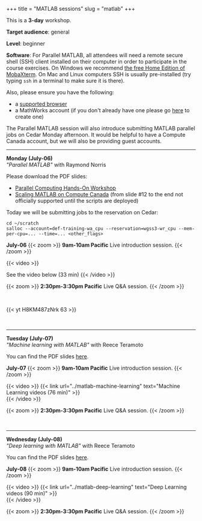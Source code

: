 +++
title = "MATLAB sessions"
slug = "matlab"
+++

This is a **3-day** workshop.

<!-- **Course plan**: -->

**Target audience**: general  

**Level**: beginner

<!-- **Prerequisites**:  -->

**Software**: For Parallel MATLAB, all attendees will need a remote secure shell (SSH) client installed
on their computer in order to participate in the course exercises. On Windows we recommend
[the free Home Edition of MobaXterm](https://mobaxterm.mobatek.net/download.html). On Mac and Linux
computers SSH is usually pre-installed (try typing `ssh` in a terminal to make sure it is there).

Also, please ensure you have the following:

- a [supported browser](https://www.mathworks.com/support/requirements/browser-requirements.html)
- a MathWorks account (if you don't already have one please go [here](https://www.mathworks.com/login)
  to create one)

The Parallel MATLAB session will also introduce submitting MATLAB parallel jobs on Cedar Monday
afternoon. It would be helpful to have a Compute Canada account, but we will also be providing guest
accounts.

<!-- We have some short videos for each of the session, that will be posted shortly. They can be watched -->
<!-- before or during the sessions. At the start of each morning session we will walk folks through logging -->
<!-- into MATLAB as well as downloading the day's workshop material. The afternoon will be spent answering -->
<!-- questions/demos. -->

---

**Monday (July-06)**  
*"Parallel MATLAB"* with Raymond Norris
<!-- will need guest accounts on Cedar + reservation for this session -->

Please download the PDF slides:
* [Parallel Computing Hands-On Workshop](/slides/matlabParallelComputing.pdf)
* [Scaling MATLAB on Compute Canada](/slides/matlabOnComputeCanada.pdf) (from slide #12 to the end not officially
  supported until the scripts are deployed)

Today we will be submitting jobs to the reservation on Cedar:

```
cd ~/scratch
salloc --account=def-training-wa_cpu --reservation=wgss3-wr_cpu --mem-per-cpu=... --time=... <other_flags>
```

**July-06**
{{< zoom >}}
<b>9am-10am Pacific</b>
Live introduction session.
{{< /zoom >}}

{{< video >}}
<!-- {{< link url="../bash/bash-02-filesystem" text="Navigating the filesystem (9 min)" >}}<br> -->
See the video below (33 min)
{{< /video >}}<br>

{{< zoom >}}
<b>2:30pm-3:30pm Pacific</b>
Live Q&A session.
{{< /zoom >}}

&nbsp;<br>

{{< yt H8KM487zNrk 63 >}}

&nbsp;<br>

---

**Tuesday (July-07)**  
*"Machine learning with MATLAB"* with Reece Teramoto

You can find the PDF slides [here](/slides/matlabMachineLearning.pdf).

**July-07**
{{< zoom >}}
<b>9am-10am Pacific</b>
Live introduction session.
{{< /zoom >}}

{{< video >}}
{{< link url="../matlab-machine-learning" text="Machine Learning videos (76 min)" >}}<br>
{{< /video >}}<br>

{{< zoom >}}
<b>2:30pm-3:30pm Pacific</b>
Live Q&A session.
{{< /zoom >}}

&nbsp;<br>

---

**Wednesday (July-08)**  
*"Deep learning with MATLAB"* with Reece Teramoto

You can find the PDF slides [here](/slides/matlabDeepLearning.pdf).

**July-08**
{{< zoom >}}
<b>9am-10am Pacific</b>
Live introduction session.
{{< /zoom >}}

{{< video >}}
{{< link url="../matlab-deep-learning" text="Deep Learning videos (90 min)" >}}<br>
{{< /video >}}<br>

{{< zoom >}}
<b>2:30pm-3:30pm Pacific</b>
Live Q&A session.
{{< /zoom >}}







<!-- Zoom conversation with Raymond and Reece -->
<!-- parallel workshop -->
<!-- - 30min video hosted at mathworks -->
<!-- - others online from mathworks -->
<!-- - they will email the instructions directly to all attendees and will cc me -->
<!-- machine learning and deep learning workshops -->
<!-- - will use breakout rooms -->
<!-- - Reece will send me his videos, Ok to upload them to WG's youtube channel -->
